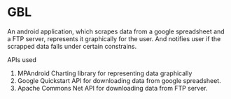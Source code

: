 # GBL
An android application, which scrapes data from a google spreadsheet and a FTP server, represents it graphically for the user. And notifies user if the scrapped data falls under certain constrains.

APIs used
1. MPAndroid Charting library for representing data graphically
2. Google Quickstart API for downloading data from google spreadsheet.
3. Apache Commons Net API for downloading data from FTP server.
